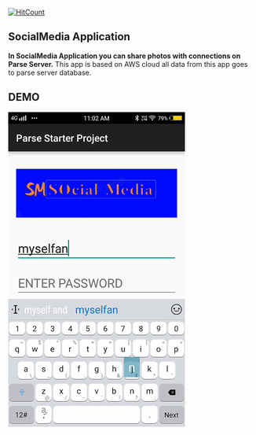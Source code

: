 [![HitCount](http://hits.dwyl.io/myselfanuj/Augmented-Reality-Projects.svg)](http://hits.dwyl.io/myselfanuj/Augmented-Reality-Projects)


## SocialMedia Application


**In SocialMedia Application you can share photos with connections on Parse Server.** This app is based on AWS cloud all data from this app goes to parse server database.

## DEMO


![](gif/Demo.gif)
